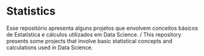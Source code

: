 # Statistics
Esse repositório apresenta alguns projetos que envolvem conceitos básicos de Estatística e cálculos utilizados em Data Science. / This repository presents some projects that involve basic statistical concepts and calculations used in Data Science.
